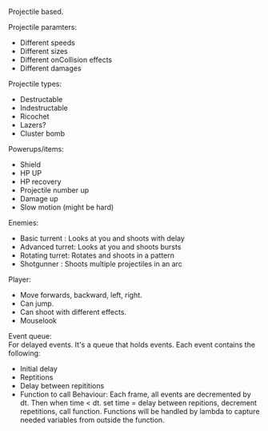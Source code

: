 Projectile based. 

Projectile paramters:
- Different speeds
- Different sizes
- Different onCollision effects
- Different damages

Projectile types:
- Destructable
- Indestructable
- Ricochet 
- Lazers?
- Cluster bomb

Powerups/items:
- Shield
- HP UP
- HP recovery
- Projectile number up
- Damage up
- Slow motion (might be hard)

Enemies:
- Basic turrent  :  Looks at you and shoots with delay
- Advanced turret:  Looks at you and shoots bursts
- Rotating turret:  Rotates and shoots in a pattern
- Shotgunner     :  Shoots multiple projectiles in an arc

Player:
- Move forwards, backward, left, right.
- Can jump.
- Can shoot with different effects.
- Mouselook

Event queue:  
For delayed events. It's a queue that holds events.
Each event contains the following:
- Initial delay 
- Reptitions
- Delay between repititions
- Function to call 
Behaviour:
Each frame, all events are decremented by dt. Then when time < dt. set time = delay between repitions, decrement repetitions, call function.
Functions will be handled by lambda to capture needed variables from outside the function.
